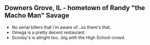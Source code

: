 ## Downers Grove, IL - hometown of Randy "the Macho Man" Savage

- No serial killers that i'm aware of...so there's that.
- Omega is a pretty decent restaurant.
- Scooby's is allright too...big with the High School crowd.
